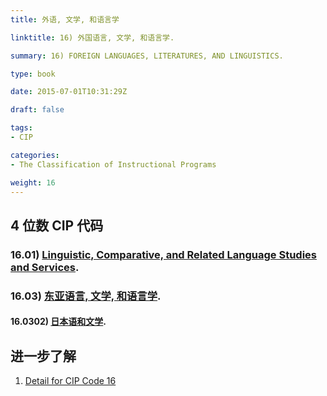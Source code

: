 ```yaml
---
title: 外语, 文学, 和语言学

linktitle: 16) 外国语言, 文学, 和语言学.

summary: 16) FOREIGN LANGUAGES, LITERATURES, AND LINGUISTICS.

type: book

date: 2015-07-01T10:31:29Z

draft: false

tags:
- CIP

categories:
- The Classification of Instructional Programs

weight: 16
---
```


## 4 位数 CIP 代码

### 16.01) [Linguistic, Comparative, and Related Language Studies and Services](https://nces.ed.gov/ipeds/cipcode/cipdetail.aspx?y=56&cip=16.01).

### 16.03) [东亚语言, 文学, 和语言学](https://nces.ed.gov/ipeds/cipcode/cipdetail.aspx?y=56&cip=16.03).

#### 16.0302) [日本语和文学](https://nces.ed.gov/ipeds/cipcode/cipdetail.aspx?y=56&cip=16.0302).


## 进一步了解

1. [Detail for CIP Code 16](https://nces.ed.gov/ipeds/cipcode/cipdetail.aspx?y=56&cip=16)